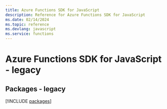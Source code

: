 ```yaml
---
title: Azure Functions SDK for JavaScript
description: Reference for Azure Functions SDK for JavaScript
ms.date: 02/14/2024
ms.topic: reference
ms.devlang: javascript
ms.service: functions
---
```

# Azure Functions SDK for JavaScript - legacy
## Packages - legacy
[!INCLUDE [packages](functions-index.md)]